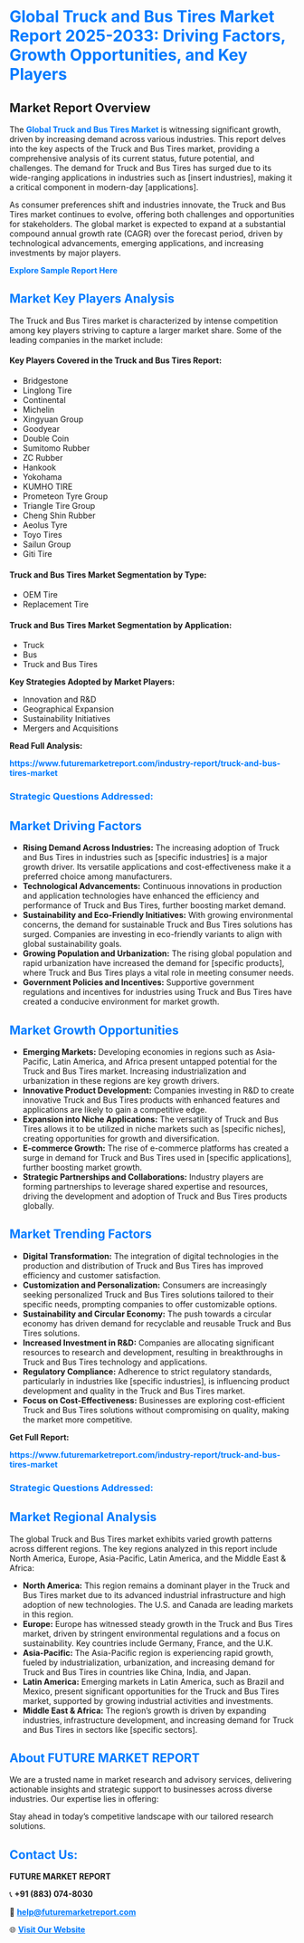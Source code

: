 <h1 style="color: #007BFF;">Global Truck and Bus Tires Market Report 2025-2033: Driving Factors, Growth Opportunities, and Key Players</h1>

<section id="overview">
<h2>Market Report Overview</h2>
<p>The <a href="https://www.futuremarketreport.com/industry-report/truck-and-bus-tires-market" style="color: #007BFF; text-decoration: none;"><strong>Global Truck and Bus Tires Market</strong></a> is witnessing significant growth, driven by increasing demand across various industries. This report delves into the key aspects of the Truck and Bus Tires market, providing a comprehensive analysis of its current status, future potential, and challenges. The demand for Truck and Bus Tires has surged due to its wide-ranging applications in industries such as [insert industries], making it a critical component in modern-day [applications].</p>
<p>As consumer preferences shift and industries innovate, the Truck and Bus Tires market continues to evolve, offering both challenges and opportunities for stakeholders. The global market is expected to expand at a substantial compound annual growth rate (CAGR) over the forecast period, driven by technological advancements, emerging applications, and increasing investments by major players.</p>
</section>

<section id="overview">
<p><a href="https://www.futuremarketreport.com/request-sample/reportId=126506" style="color: #007BFF; text-decoration: none;"><strong>Explore Sample Report Here</strong></a></p>
</section>

<section id="key-players">
<h2 style="color: #007BFF;">Market Key Players Analysis</h2>
<p>The Truck and Bus Tires market is characterized by intense competition among key players striving to capture a larger market share. Some of the leading companies in the market include:</p>
<h4>Key Players Covered in the Truck and Bus Tires Report:</h4>
<ul><li>Bridgestone</li><li>Linglong Tire</li><li>Continental</li><li>Michelin</li><li>Xingyuan Group</li><li>Goodyear</li><li>Double Coin</li><li>Sumitomo Rubber</li><li>ZC Rubber</li><li>Hankook</li><li>Yokohama</li><li>KUMHO TIRE</li><li>Prometeon Tyre Group</li><li>Triangle Tire Group</li><li>Cheng Shin Rubber</li><li>Aeolus Tyre</li><li>Toyo Tires</li><li>Sailun Group</li><li>Giti Tire</li></ul>
<h4>Truck and Bus Tires Market Segmentation by Type:</h4>
<ul><li>OEM Tire</li><li>Replacement Tire</li></ul>

<h4>Truck and Bus Tires Market Segmentation by Application:</h4>
<ul><li>Truck</li><li>Bus</li><li>Truck and Bus Tires</li></ul>
<p><strong>Key Strategies Adopted by Market Players:</strong></p>
<ul>
<li>Innovation and R&D</li>
<li>Geographical Expansion</li>
<li>Sustainability Initiatives</li>
<li>Mergers and Acquisitions</li>
</ul>
</section>

<section>
<p><strong>Read Full Analysis: </strong></p><a href="https://www.futuremarketreport.com/industry-report/truck-and-bus-tires-market" style="color: #007BFF; text-decoration: none;"><strong>https://www.futuremarketreport.com/industry-report/truck-and-bus-tires-market</strong></a>
<h3 style="color: #007BFF;">Strategic Questions Addressed:</h3>
</section>

<section id="driving-factors">
<h2 style="color: #007BFF;">Market Driving Factors</h2>
<ul>
<li><strong>Rising Demand Across Industries:</strong> The increasing adoption of Truck and Bus Tires in industries such as [specific industries] is a major growth driver. Its versatile applications and cost-effectiveness make it a preferred choice among manufacturers.</li>
<li><strong>Technological Advancements:</strong> Continuous innovations in production and application technologies have enhanced the efficiency and performance of Truck and Bus Tires, further boosting market demand.</li>
<li><strong>Sustainability and Eco-Friendly Initiatives:</strong> With growing environmental concerns, the demand for sustainable Truck and Bus Tires solutions has surged. Companies are investing in eco-friendly variants to align with global sustainability goals.</li>
<li><strong>Growing Population and Urbanization:</strong> The rising global population and rapid urbanization have increased the demand for [specific products], where Truck and Bus Tires plays a vital role in meeting consumer needs.</li>
<li><strong>Government Policies and Incentives:</strong> Supportive government regulations and incentives for industries using Truck and Bus Tires have created a conducive environment for market growth.</li>
</ul>
</section>

<section id="growth-opportunities">
<h2 style="color: #007BFF;">Market Growth Opportunities</h2>
<ul>
<li><strong>Emerging Markets:</strong> Developing economies in regions such as Asia-Pacific, Latin America, and Africa present untapped potential for the Truck and Bus Tires market. Increasing industrialization and urbanization in these regions are key growth drivers.</li>
<li><strong>Innovative Product Development:</strong> Companies investing in R&D to create innovative Truck and Bus Tires products with enhanced features and applications are likely to gain a competitive edge.</li>
<li><strong>Expansion into Niche Applications:</strong> The versatility of Truck and Bus Tires allows it to be utilized in niche markets such as [specific niches], creating opportunities for growth and diversification.</li>
<li><strong>E-commerce Growth:</strong> The rise of e-commerce platforms has created a surge in demand for Truck and Bus Tires used in [specific applications], further boosting market growth.</li>
<li><strong>Strategic Partnerships and Collaborations:</strong> Industry players are forming partnerships to leverage shared expertise and resources, driving the development and adoption of Truck and Bus Tires products globally.</li>
</ul>
</section>

<section id="trending-factors">
<h2 style="color: #007BFF;">Market Trending Factors</h2>
<ul>
<li><strong>Digital Transformation:</strong> The integration of digital technologies in the production and distribution of Truck and Bus Tires has improved efficiency and customer satisfaction.</li>
<li><strong>Customization and Personalization:</strong> Consumers are increasingly seeking personalized Truck and Bus Tires solutions tailored to their specific needs, prompting companies to offer customizable options.</li>
<li><strong>Sustainability and Circular Economy:</strong> The push towards a circular economy has driven demand for recyclable and reusable Truck and Bus Tires solutions.</li>
<li><strong>Increased Investment in R&D:</strong> Companies are allocating significant resources to research and development, resulting in breakthroughs in Truck and Bus Tires technology and applications.</li>
<li><strong>Regulatory Compliance:</strong> Adherence to strict regulatory standards, particularly in industries like [specific industries], is influencing product development and quality in the Truck and Bus Tires market.</li>
<li><strong>Focus on Cost-Effectiveness:</strong> Businesses are exploring cost-efficient Truck and Bus Tires solutions without compromising on quality, making the market more competitive.</li>
</ul>
</section>

<section>
<p><strong>Get Full Report: </strong></p><a href="https://www.futuremarketreport.com/industry-report/truck-and-bus-tires-market" style="color: #007BFF; text-decoration: none;"><strong>https://www.futuremarketreport.com/industry-report/truck-and-bus-tires-market</strong></a>
<h3 style="color: #007BFF;">Strategic Questions Addressed:</h3>
</section>


<section id="regional-analysis">
<h2 style="color: #007BFF;">Market Regional Analysis</h2>
<p>The global Truck and Bus Tires market exhibits varied growth patterns across different regions. The key regions analyzed in this report include North America, Europe, Asia-Pacific, Latin America, and the Middle East & Africa:</p>
<ul>
<li><strong>North America:</strong> This region remains a dominant player in the Truck and Bus Tires market due to its advanced industrial infrastructure and high adoption of new technologies. The U.S. and Canada are leading markets in this region.</li>
<li><strong>Europe:</strong> Europe has witnessed steady growth in the Truck and Bus Tires market, driven by stringent environmental regulations and a focus on sustainability. Key countries include Germany, France, and the U.K.</li>
<li><strong>Asia-Pacific:</strong> The Asia-Pacific region is experiencing rapid growth, fueled by industrialization, urbanization, and increasing demand for Truck and Bus Tires in countries like China, India, and Japan.</li>
<li><strong>Latin America:</strong> Emerging markets in Latin America, such as Brazil and Mexico, present significant opportunities for the Truck and Bus Tires market, supported by growing industrial activities and investments.</li>
<li><strong>Middle East & Africa:</strong> The region’s growth is driven by expanding industries, infrastructure development, and increasing demand for Truck and Bus Tires in sectors like [specific sectors].</li>
</ul>
</section>

<footer>
<h2 style="color: #007BFF;">About FUTURE MARKET REPORT</h2>
<p>We are a trusted name in market research and advisory services, delivering actionable insights and strategic support to businesses across diverse industries. Our expertise lies in offering:</p>

<p>Stay ahead in today’s competitive landscape with our tailored research solutions.</p>

<h2 style="color: #007BFF;">Contact Us:</h2>
<p><strong>FUTURE MARKET REPORT</strong></p>
<p>📞 <strong>+91 (883) 074-8030</strong></p>
<p>📧 <strong><a href="mailto:help@futuremarketreport.com" style="color: #007BFF;">help@futuremarketreport.com</a></strong></p>
<p>🌐 <strong><a href="https://www.futuremarketreport.com/" style="color: #007BFF;">Visit Our Website</a></strong></p>
</footer>